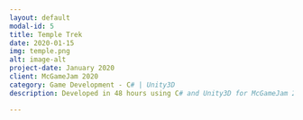 ```yaml
---
layout: default
modal-id: 5
title: Temple Trek
date: 2020-01-15
img: temple.png
alt: image-alt
project-date: January 2020
client: McGameJam 2020
category: Game Development - C# | Unity3D
description: Developed in 48 hours using C# and Unity3D for McGameJam 2020 hosted by McGill and Ubisoft. The theme for the game jam was "Can't go back". Temple Trek is a puzzle based game where platforms fall as the player steps off the platform and the player must venture from the begining of each level to the exit.

---
```

